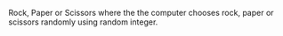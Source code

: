 Rock, Paper or Scissors where the the computer chooses rock, paper or scissors randomly using random integer.